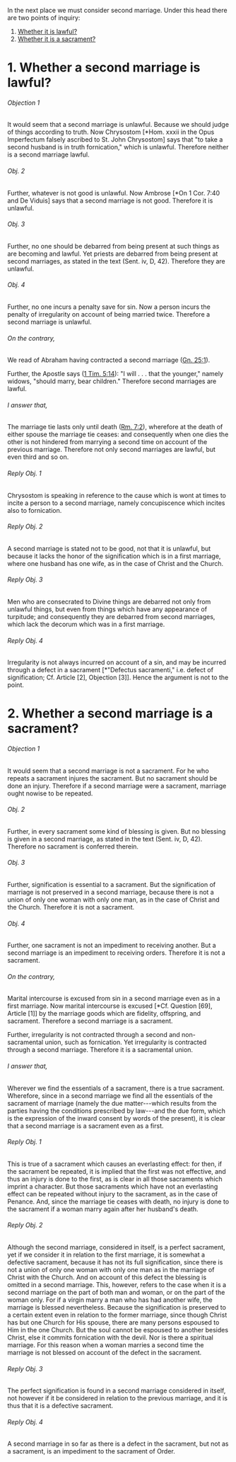 In the next place we must consider second marriage. Under this head there are two points of inquiry:  

1. [ Whether it is lawful?](#1.%20Whether%20a%20second%20marriage%20is%20lawful?)
2. [ Whether it is a sacrament?](#2.%20Whether%20a%20second%20marriage%20is%20a%20sacrament?)



# 1. Whether a second marriage is lawful? 

###### Objection 1
It would seem that a second marriage is unlawful. Because we should judge of things according to truth. Now Chrysostom \[\*Hom. xxxii in the Opus Imperfectum falsely ascribed to St. John Chrysostom\] says that "to take a second husband is in truth fornication," which is unlawful. Therefore neither is a second marriage lawful.  

###### Obj. 2
Further, whatever is not good is unlawful. Now Ambrose \[\*On 1 Cor. 7:40 and De Viduis\] says that a second marriage is not good. Therefore it is unlawful.  

###### Obj. 3
Further, no one should be debarred from being present at such things as are becoming and lawful. Yet priests are debarred from being present at second marriages, as stated in the text (Sent. iv, D, 42). Therefore they are unlawful.  

###### Obj. 4
Further, no one incurs a penalty save for sin. Now a person incurs the penalty of irregularity on account of being married twice. Therefore a second marriage is unlawful.  

###### On the contrary,
We read of Abraham having contracted a second marriage ([Gn. 25:1](http://bible.gospelcom.net/bible?Gn++25:1)).  

Further, the Apostle says ([1 Tim. 5:14](http://bible.gospelcom.net/bible?1+Tim++5:14)): "I will . . . that the younger," namely widows, "should marry, bear children." Therefore second marriages are lawful.  

###### I answer that,
The marriage tie lasts only until death ([Rm. 7:2](http://bible.gospelcom.net/bible?Rm++7:2)), wherefore at the death of either spouse the marriage tie ceases: and consequently when one dies the other is not hindered from marrying a second time on account of the previous marriage. Therefore not only second marriages are lawful, but even third and so on.  

###### Reply Obj. 1
Chrysostom is speaking in reference to the cause which is wont at times to incite a person to a second marriage, namely concupiscence which incites also to fornication.  

###### Reply Obj. 2
A second marriage is stated not to be good, not that it is unlawful, but because it lacks the honor of the signification which is in a first marriage, where one husband has one wife, as in the case of Christ and the Church.  

###### Reply Obj. 3
Men who are consecrated to Divine things are debarred not only from unlawful things, but even from things which have any appearance of turpitude; and consequently they are debarred from second marriages, which lack the decorum which was in a first marriage.  

###### Reply Obj. 4
Irregularity is not always incurred on account of a sin, and may be incurred through a defect in a sacrament \[\*"Defectus sacramenti," i.e. defect of signification; Cf. Article \[2\], Objection \[3\]\]. Hence the argument is not to the point.  




# 2. Whether a second marriage is a sacrament? 

###### Objection 1
It would seem that a second marriage is not a sacrament. For he who repeats a sacrament injures the sacrament. But no sacrament should be done an injury. Therefore if a second marriage were a sacrament, marriage ought nowise to be repeated.  

###### Obj. 2
Further, in every sacrament some kind of blessing is given. But no blessing is given in a second marriage, as stated in the text (Sent. iv, D, 42). Therefore no sacrament is conferred therein.  

###### Obj. 3
Further, signification is essential to a sacrament. But the signification of marriage is not preserved in a second marriage, because there is not a union of only one woman with only one man, as in the case of Christ and the Church. Therefore it is not a sacrament.  

###### Obj. 4
Further, one sacrament is not an impediment to receiving another. But a second marriage is an impediment to receiving orders. Therefore it is not a sacrament.  

###### On the contrary,
Marital intercourse is excused from sin in a second marriage even as in a first marriage. Now marital intercourse is excused \[\*Cf. Question \[69\], Article \[1\]\] by the marriage goods which are fidelity, offspring, and sacrament. Therefore a second marriage is a sacrament.  

Further, irregularity is not contracted through a second and non-sacramental union, such as fornication. Yet irregularity is contracted through a second marriage. Therefore it is a sacramental union.  

###### I answer that,
Wherever we find the essentials of a sacrament, there is a true sacrament. Wherefore, since in a second marriage we find all the essentials of the sacrament of marriage (namely the due matter---which results from the parties having the conditions prescribed by law---and the due form, which is the expression of the inward consent by words of the present), it is clear that a second marriage is a sacrament even as a first.  

###### Reply Obj. 1
This is true of a sacrament which causes an everlasting effect: for then, if the sacrament be repeated, it is implied that the first was not effective, and thus an injury is done to the first, as is clear in all those sacraments which imprint a character. But those sacraments which have not an everlasting effect can be repeated without injury to the sacrament, as in the case of Penance. And, since the marriage tie ceases with death, no injury is done to the sacrament if a woman marry again after her husband's death.  

###### Reply Obj. 2
Although the second marriage, considered in itself, is a perfect sacrament, yet if we consider it in relation to the first marriage, it is somewhat a defective sacrament, because it has not its full signification, since there is not a union of only one woman with only one man as in the marriage of Christ with the Church. And on account of this defect the blessing is omitted in a second marriage. This, however, refers to the case when it is a second marriage on the part of both man and woman, or on the part of the woman only. For if a virgin marry a man who has had another wife, the marriage is blessed nevertheless. Because the signification is preserved to a certain extent even in relation to the former marriage, since though Christ has but one Church for His spouse, there are many persons espoused to Him in the one Church. But the soul cannot be espoused to another besides Christ, else it commits fornication with the devil. Nor is there a spiritual marriage. For this reason when a woman marries a second time the marriage is not blessed on account of the defect in the sacrament.  

###### Reply Obj. 3
The perfect signification is found in a second marriage considered in itself, not however if it be considered in relation to the previous marriage, and it is thus that it is a defective sacrament.  

###### Reply Obj. 4
A second marriage in so far as there is a defect in the sacrament, but not as a sacrament, is an impediment to the sacrament of Order.